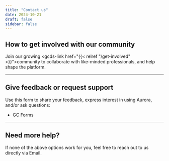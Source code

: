 ```yaml
---
title: "Contact us"
date: 2024-10-21
draft: false
sidebar: false
---
```


## How to get involved with our community

Join our growing <gcds-link href="{{< relref "/get-involved" >}}">community</gcds-link> to collaborate with like-minded professionals, and help shape the platform.

<hr class="my-500" />

## Give feedback or request support

Use this form to share your feedback, express interest in using Aurora, and/or ask questions:

* <gcds-link external href="https://forms-formulaires.alpha.canada.ca/en/id/cm2jbp567008td1eckzthh4ai">GC Forms</gcds-link>

<hr class="my-500" />

## Need more help?

If none of the above options work for you, feel free to reach out to us directly via <gcds-link href="mailto:aurora-aurore@ssc-spc.gc.ca">Email</gcds-link>.
